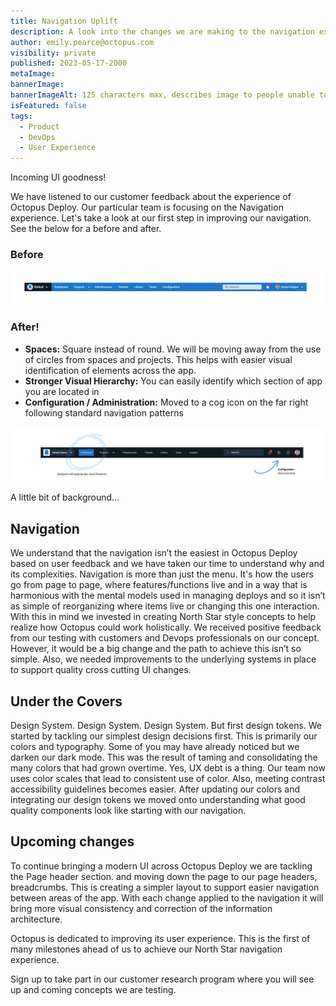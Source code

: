 ```yaml
---
title: Navigation Uplift
description: A look into the changes we are making to the navigation experience in Octopus.
author: emily.pearce@octopus.com
visibility: private
published: 2023-05-17-2000
metaImage: 
bannerImage: 
bannerImageAlt: 125 characters max, describes image to people unable to see it.
isFeatured: false
tags: 
  - Product
  - DevOps
  - User Experience
---
```


Incoming UI goodness!

We have listened to our customer feedback about the experience of Octopus Deploy. Our particular team is focusing on the Navigation experience. Let's take a look at our first step in improving our navigation. See the below for a before and after.

### Before
![Screen shot of Octopus Deploy Navigation beforehand](navigation-before.png)

### After!

- **Spaces:** Square instead of round. We will be moving away from the use of circles from spaces and projects. This helps with easier visual identification of elements across the app.
- **Stronger Visual Hierarchy:** You can easily identify which section of app you are located in
- **Configuration / Administration:** Moved to a cog icon on the far right following standard navigation patterns

![Screen shot of Octopus Deploy Navigation beforehand](navigation-after.png)


A little bit of background…

## Navigation

We understand that the navigation isn’t the easiest in Octopus Deploy based on user feedback and we have taken our time to understand why and its complexities. Navigation is more than just the menu. It's how the users go from page to page, where features/functions live and in a way that is harmonious with the mental models used in managing deploys and so it isn’t as simple of reorganizing where items live or changing this one interaction. With this in mind we invested in creating North Star style concepts to help realize how Octopus could work holistically. We received positive feedback from our testing with customers and Devops professionals on our concept. However, it would be a big change and the path to achieve this isn’t so simple.  Also, we needed improvements to the underlying systems in place to support quality cross cutting UI changes.

## Under the Covers

Design System. Design System. Design System. But first design tokens. We started by tackling our simplest design decisions first. This is primarily our colors and typography. Some of you may have already noticed but we darken our dark mode. This was the result of taming and consolidating the many colors that had grown overtime. Yes, UX debt is a thing. Our team now uses color scales that lead to consistent use of color. Also, meeting contrast accessibility guidelines becomes easier. After updating our colors and integrating our design tokens we moved onto understanding what good quality components look like starting with our navigation. 

## Upcoming changes

To continue bringing a modern UI across Octopus Deploy we are tackling the Page header section. and moving down the page to our page headers, breadcrumbs. This is creating a simpler layout to support easier navigation between areas of the app. With each change applied to the navigation it will bring more visual consistency and correction of the information architecture.




Octopus is dedicated to improving its user experience. This is the first of many milestones ahead of us to achieve our North Star navigation experience. 

Sign up to take part in our customer research program where you will see up and coming concepts we are testing. 
